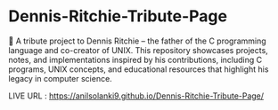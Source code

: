 # Dennis-Ritchie-Tribute-Page
🚀 A tribute project to Dennis Ritchie – the father of the C programming language and co-creator of UNIX. This repository showcases projects, notes, and implementations inspired by his contributions, including C programs, UNIX concepts, and educational resources that highlight his legacy in computer science.

LIVE URL : https://anilsolanki9.github.io/Dennis-Ritchie-Tribute-Page/
